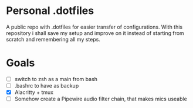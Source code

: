 # Personal .dotfiles
A public repo with .dotfiles for easier transfer of configurations.
With this repository i shall save my setup and improve on it instead of
starting from scratch and remembering all my steps.

# Goals
- [ ] switch to zsh as a main from bash
- [ ] .bashrc to have as backup
- [x] Alacritty + tmux
- [ ] Somehow create a Pipewire audio filter chain, that makes mics useable

